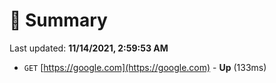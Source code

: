 # 📖 Summary
Last updated: **11/14/2021, 2:59:53 AM**

- `GET` [https://google.com](https://google.com) - **Up** (133ms)
